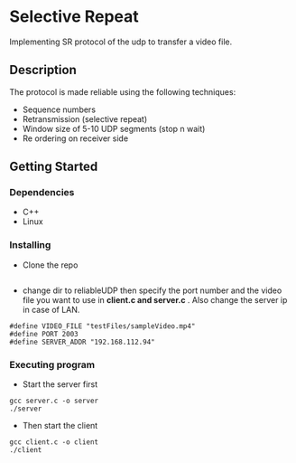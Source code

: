 # Selective Repeat

Implementing SR protocol of the udp to transfer a video file.

## Description

The protocol is made reliable using the following techniques:
* Sequence numbers
* Retransmission (selective repeat)
* Window size of 5-10 UDP segments (stop n wait)
* Re ordering on receiver side

## Getting Started

### Dependencies

* C++
* Linux

### Installing

* Clone the repo
```

```
* change dir to reliableUDP then specify the port number and the video file you want to use in **client.c and server.c** . Also change the server ip in case of LAN.
```
#define VIDEO_FILE "testFiles/sampleVideo.mp4"
#define PORT 2003
#define SERVER_ADDR "192.168.112.94"
```  

### Executing program

* Start the server first
```
gcc server.c -o server
./server
```
* Then start the client
```
gcc client.c -o client
./client
```
